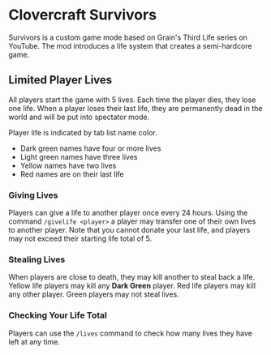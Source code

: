 # Clovercraft Survivors

Survivors is a custom game mode based on Grain's Third Life series on YouTube. The mod introduces a life system that
creates a semi-hardcore game.

## Limited Player Lives

All players start the game with 5 lives. Each time the player dies, they lose one life. When a player loses their last life,
they are permanently dead in the world and will be put into spectator mode.

Player life is indicated by tab list name color. 
- Dark green names have four or more lives
- Light green names have three lives
- Yellow names have two lives
- Red names are on their last life

### Giving Lives

Players can give a life to another player once every 24 hours. Using the command `/givelife <player>` a player may transfer
one of their own lives to another player. Note that you cannot donate your last life, and players may not exceed their 
starting life total of 5.

### Stealing Lives

When players are close to death, they may kill another to steal back a life. Yellow life players may kill any **Dark Green**
player. Red life players may kill any other player. Green players may not steal lives.

### Checking Your Life Total

Players can use the `/lives` command to check how many lives they have left at any time.